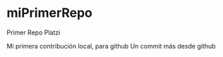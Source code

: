 # miPrimerRepo
Primer Repo Platzi

Mi primera contribución local, para github
Un commit más desde github
